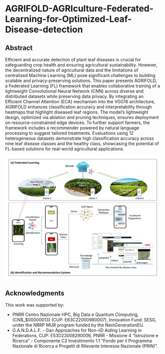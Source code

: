# AGRIFOLD-AGRIculture-Federated-Learning-for-Optimized-Leaf-Disease-detection

## Abstract
Efficient and accurate detection of plant leaf diseases is crucial for safeguarding crop health and ensuring agricultural sustainability. However, the decentralized nature of agricultural data and the limitations of centralized Machine Learning (ML) pose significant challenges to building scalable and privacy-preserving solutions. This paper presents AGRIFOLD, a Federated Learning (FL) framework that enables collaborative training of a lightweight Convolutional Neural Network (CNN) across diverse and distributed datasets while preserving data privacy. By integrating an Efficient Channel Attention (ECA) mechanism into the VGG16 architecture, AGRIFOLD enhances classification accuracy and interpretability through heatmaps that highlight diseased leaf regions. The model’s lightweight design, optimized via ablation and pruning techniques, ensures deployment on resource-constrained edge devices. To further support farmers, the framework includes a recommender powered by natural language processing to suggest tailored treatments. Evaluations using 12 heterogeneous datasets demonstrate high classification accuracy across nine leaf disease classes and the healthy class, showcasing the potential of FL-based solutions for real-world agricultural applications.

![Framework](architecture.jpg)
## Acknowledgments
This work was supported by: 
- PNRR Centro Nazionale HPC, Big Data e Quantum Computing, (CN$_$00000013) (CUP: E63C22000980007), Innovation Fund: SESG, under the NRRP MUR program funded by the NextGenerationEU.
- G.A.N.D.A.L.F. - Gan Approaches for Non-iiD Aiding Learning in Federations, CUP: E53D23008290006, PNRR - Missione 4 “Istruzione e Ricerca” - Componente C2 Investimento 1.1 “Fondo per il Programma Nazionale di Ricerca e Progetti di Rilevante Interesse Nazionale (PRIN)”.

